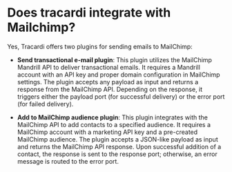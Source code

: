 # Does tracardi integrate with Mailchimp?

Yes, Tracardi offers two plugins for sending emails to MailChimp:

- **Send transactional e-mail plugin**: This plugin utilizes the MailChimp Mandrill API to deliver transactional emails.
  It requires a Mandrill account with an API key and proper domain configuration in MailChimp settings. The plugin
  accepts any payload as input and returns a response from the MailChimp API. Depending on the response, it triggers
  either the payload port (for successful delivery) or the error port (for failed delivery).

- **Add to MailChimp audience plugin**: This plugin integrates with the MailChimp API to add contacts to a specified
  audience. It requires a MailChimp account with a marketing API key and a pre-created MailChimp audience. The plugin
  accepts a JSON-like payload as input and returns the MailChimp API response. Upon successful addition of a contact,
  the response is sent to the response port; otherwise, an error message is routed to the error port.
